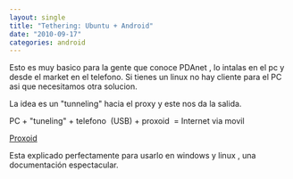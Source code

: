```yaml
---
layout: single
title: "Tethering: Ubuntu + Android"
date: "2010-09-17"
categories: android
---
```


Esto es muy basico para la gente que conoce PDAnet , lo intalas en el pc y desde el market en el telefono. Si tienes un linux no hay cliente para el PC asi que necesitamos otra solucion.

La idea es un "tunneling" hacia el proxy y este nos da la salida.

PC + "tuneling" + telefono  (USB) + proxoid  = Internet via movil

[Proxoid](https://code.google.com/p/proxoid/)

Esta explicado perfectamente para usarlo en windows y linux , una documentación espectacular.
